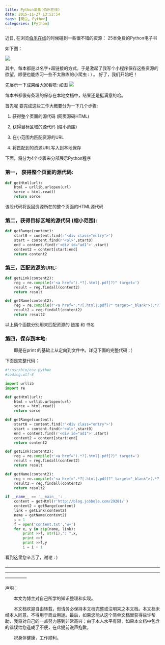 ```yaml
---
title: Python采集(伯乐在线)
date: 2015-11-27 13:52:54
tags: [爬虫, Python]
categories: [Python]
---
```



近日, 在浏览[伯乐在线](http://blog.jobbole.com/29281/)的时候碰到一些很不错的资源： 25本免费的Python电子书

如下图：

![](http://ww4.sinaimg.cn/large/5e515a93jw1f0ehcx9jzrj20ct0a3dif.jpg)

其中，每本都是以名字+超链接的方式，于是激起了我写个小程序保存这些资源的欲望，顺便也能练习一些不太熟练的小爬虫 : ) 。 好了，我们开始吧！

<!-- more -->

先展示一下成果给大家看嗯: 如图
![](http://ww2.sinaimg.cn/large/5e515a93jw1f0ehf51yq4j20fa0a675v.jpg)

每本书都很有条理的保存在本地文档中，结果还是挺满意的哈。　　

首先呢 要完成这些工作大概要分为一下几个步骤:

1. 获得整个页面的源代码 (网页源码HTML)

2. 获得目标区域的源代码 (缩小范围)

3. 在小范围内匹配资源的URL

4. 将匹配到的资源URL写入到本地保存

 

下面，将分为4个步骤来分部展示Python程序

### 第一， **获得整个页面的源代码**:

``` python
def getHtml(url):
    html = urllib.urlopen(url)
    sorce = html.read()
    return sorce
```

该段代码将返回资源所在的整个页面的HTML源代码

### 第二，**获得目标区域的源代码 (缩小范围)**:

``` python
def getRange(content):
    start0 = content.find(r'<div class="entry">')
    start = content.find(r'<ol>',start0)
    end = content.find(r'<div id="ad1">',start)
    content2 = content[start:end]
    return content2
```

### 第三，**匹配资源的URL**:

``` python
def getLink(content2):
    reg = re.compile(r'<a href="(.*?[.html|.pdf]?)" target=')
    result = reg.findall(content2)
    return result

def getName(content2):
    reg = re.compile(r'<a href=".*?[.html|.pdf]?" target="_blank">(.*?)</a>')
    result2 = reg.findall(content2)
    return result2
```
以上俩个函数分别用来匹配资源的 链接 和 书名

 

### 第四，**保存到本地**:

　　即是在print 的基础上从定向到文件中。详见下面的完整代码 : )

 

下面是完整代码：
``` python
#!/usr/bin/env python
#coding:utf-8

import urllib
import re

def getHtml(url):
    html = urllib.urlopen(url)
    sorce = html.read()
    return sorce

def getRange(content):
    start0 = content.find(r'<div class="entry">')
    start = content.find(r'<ol>',start0)
    end = content.find(r'<div id="ad1">',start)
    content2 = content[start:end]
    return content2

def getLink(content2):
    reg = re.compile(r'<a href="(.*?[.html|.pdf]?)" target=')
    result = reg.findall(content2)
    return result

def getName(content2):
    reg = re.compile(r'<a href=".*?[.html|.pdf]?" target="_blank">(.*?)</a>')
    result2 = reg.findall(content2)
    return result2

if __name__ == '__main__':
    content = getHtml(r'http://blog.jobbole.com/29281/')
    content2 = getRange(content)
    link = getLink(content2)
    name = getName(content2)
    i = 1
    f = open('content.txt','w+')
    for x, y in zip(name, link):
        print >>f, str(i),": ",x,
        print >>f
        print >>f,y
        i = i + 1
```

看到这里您辛苦了，谢谢 : )

 

—————————————————————————————————————————————————————————————————————————————

声明：

　　本文为博主对自己所学的知识整理和实现。

　　本文档欢迎自由转载，但请务必保持本文档完整或注明来之本文档。本文档未经本人同意，不得用于商业用途。最后，如果您能从这个简单文档里获得些许帮助，我将对自己的一点努力感到非常高兴；由于本人水平有限，如果本文档中包含的错误给您造成了不便，在此提前说声抱歉。

　　祝身体健康，工作顺利。